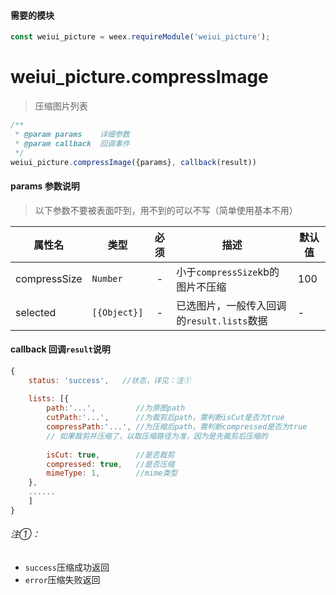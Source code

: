 #### 需要的模块

```js
const weiui_picture = weex.requireModule('weiui_picture');
```

# weiui_picture.compressImage

> 压缩图片列表

```js
/**
 * @param params    详细参数
 * @param callback  回调事件
 */
weiui_picture.compressImage({params}, callback(result))
```

#### params 参数说明

> 以下参数不要被表面吓到，用不到的可以不写（简单使用基本不用）

| 属性名 | 类型 | 必须 | 描述 | 默认值 |
| --- | --- | :-: | --- | --- |
| compressSize | `Number` | - | 小于`compressSize`kb的图片不压缩 | 100 |
| selected | `[{Object}]` | - | 已选图片，一般传入回调的`result.lists`数据 | - |

#### callback 回调`result`说明

```js
{
    status: 'success',   //状态，详见：注①
    
    lists: [{
        path:'...',         //为原图path
        cutPath:'...',      //为裁剪后path，需判断isCut是否为true
        compressPath:'...', //为压缩后path，需判断compressed是否为true
        // 如果裁剪并压缩了，以取压缩路径为准，因为是先裁剪后压缩的
        
        isCut: true,        //是否裁剪
        compressed: true,   //是否压缩
        mimeType: 1,        //mime类型
    },
    ......
    ]
}
```

###### 注①：

- `success`压缩成功返回
- `error`压缩失败返回

